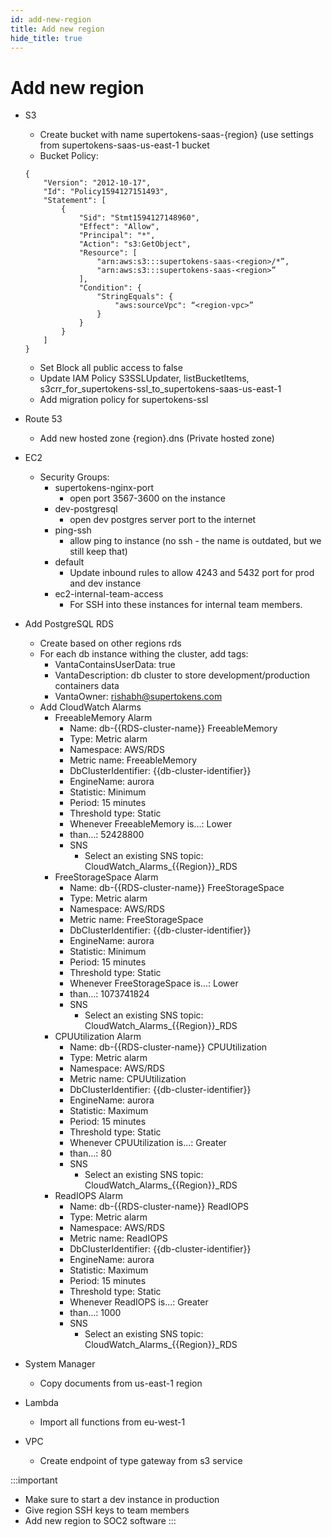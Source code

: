 ```yaml
---
id: add-new-region
title: Add new region
hide_title: true
---
```


# Add new region

- S3
    - Create bucket with name supertokens-saas-{region} (use settings from supertokens-saas-us-east-1 bucket
    - Bucket Policy:
    ```
    {
        "Version": "2012-10-17",
        "Id": "Policy1594127151493",
        "Statement": [
            {
                "Sid": "Stmt1594127148960",
                "Effect": "Allow",
                "Principal": "*",
                "Action": "s3:GetObject",
                "Resource": [
                    "arn:aws:s3:::supertokens-saas-<region>/*”,
                    "arn:aws:s3:::supertokens-saas-<region>”
                ],
                "Condition": {
                    "StringEquals": {
                        "aws:sourceVpc": “<region-vpc>”
                    }
                }
            }
        ]
    }
    ```
    - Set Block all public access to false
    - Update IAM Policy S3SSLUpdater, listBucketItems, s3crr_for_supertokens-ssl_to_supertokens-saas-us-east-1
    - Add migration policy for supertokens-ssl


- Route 53
    - Add new hosted zone {region}.dns (Private hosted zone)

- EC2
    - Security Groups:
        - supertokens-nginx-port
            - open port 3567-3600 on the instance
        - dev-postgresql
            - open dev postgres server port to the internet
        - ping-ssh
            - allow ping to instance (no ssh - the name is outdated, but we still keep that)
        - default
            - Update inbound rules to allow 4243 and 5432 port for prod and dev instance
        - ec2-internal-team-access
            - For SSH into these instances for internal team members.

- Add PostgreSQL RDS
    - Create based on other regions rds
    - For each db instance withing the cluster, add tags:
        - VantaContainsUserData: true
        - VantaDescription: db cluster to store development/production containers data
        - VantaOwner: rishabh@supertokens.com
    - Add CloudWatch Alarms
        - FreeableMemory Alarm
            - Name: db-{{RDS-cluster-name}} FreeableMemory
            - Type: Metric alarm
            - Namespace: AWS/RDS
            - Metric name: FreeableMemory
            - DbClusterIdentifier: {{db-cluster-identifier}}
            - EngineName: aurora
            - Statistic: Minimum
            - Period: 15 minutes
            - Threshold type: Static
            - Whenever FreeableMemory is...: Lower
            - than…: 52428800
            - SNS
                - Select an existing SNS topic: CloudWatch_Alarms_{{Region}}_RDS <!--- e.g. US_East_1, should be easy cause it will be in dropdown menu --->
        - FreeStorageSpace Alarm
            - Name: db-{{RDS-cluster-name}} FreeStorageSpace
            - Type: Metric alarm
            - Namespace: AWS/RDS
            - Metric name: FreeStorageSpace
            - DbClusterIdentifier: {{db-cluster-identifier}}
            - EngineName: aurora
            - Statistic: Minimum
            - Period: 15 minutes
            - Threshold type: Static
            - Whenever FreeStorageSpace is...: Lower
            - than…: 1073741824
            - SNS
                - Select an existing SNS topic: CloudWatch_Alarms_{{Region}}_RDS <!--- e.g. US_East_1, should be easy cause it will be in dropdown menu --->
        - CPUUtilization Alarm
            - Name: db-{{RDS-cluster-name}} CPUUtilization
            - Type: Metric alarm
            - Namespace: AWS/RDS
            - Metric name: CPUUtilization
            - DbClusterIdentifier: {{db-cluster-identifier}}
            - EngineName: aurora
            - Statistic: Maximum
            - Period: 15 minutes
            - Threshold type: Static
            - Whenever CPUUtilization is...: Greater
            - than…: 80
            - SNS
                - Select an existing SNS topic: CloudWatch_Alarms_{{Region}}_RDS <!--- e.g. US_East_1, should be easy cause it will be in dropdown menu --->
        - ReadIOPS Alarm
            - Name: db-{{RDS-cluster-name}} ReadIOPS
            - Type: Metric alarm
            - Namespace: AWS/RDS
            - Metric name: ReadIOPS
            - DbClusterIdentifier: {{db-cluster-identifier}}
            - EngineName: aurora
            - Statistic: Maximum
            - Period: 15 minutes
            - Threshold type: Static
            - Whenever ReadIOPS is...: Greater
            - than…: 1000
            - SNS
                - Select an existing SNS topic: CloudWatch_Alarms_{{Region}}_RDS <!--- e.g. US_East_1, should be easy cause it will be in dropdown menu --->



- System Manager
    - Copy documents from us-east-1 region


- Lambda
    - Import all functions from eu-west-1

- VPC
    - Create endpoint of type gateway from s3 service


:::important
- Make sure to start a dev instance in production
- Give region SSH keys to team members
- Add new region to SOC2 software 
:::
